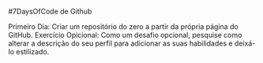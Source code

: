 #7DaysOfCode de Github

Primeiro Dia:
Criar um repositório do zero a partir da própria página do GitHub.
    Exercício Opicional:
      Como um desafio opcional, pesquise como alterar a descrição do seu perfil para adicionar as suas habilidades e          deixá-lo estilizado.
